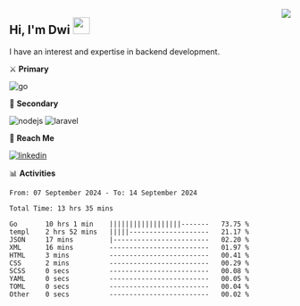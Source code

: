 [<img src="https://komarev.com/ghpvc/?username=masred&color=green&style=flat-square&label=Profile+Views" align="right">](github.com/masred)

## Hi, I'm Dwi <img src="https://raw.githubusercontent.com/MartinHeinz/MartinHeinz/master/wave.gif" width="30px">

I have an interest and expertise in backend development.

⚔️ **Primary**

![go](https://img.shields.io/badge/---?logo=go&label=Golang&style=social)

🔪 **Secondary**

![nodejs](https://img.shields.io/badge/---?logo=node.js&label=Node.js&style=social&logoColor=green)
![laravel](https://img.shields.io/badge/---?logo=laravel&label=Laravel&style=social)

🔗 **Reach Me**

[![linkedin](https://img.shields.io/badge/---?logo=linkedin&label=LinkedIn&style=social)](https://linkedin.com/in/dwifitriyanto)

📊 **Activities**

<!--START_SECTION:waka-->

```all_time
From: 07 September 2024 - To: 14 September 2024

Total Time: 13 hrs 35 mins

Go       10 hrs 1 min    ||||||||||||||||||-------   73.75 %
templ    2 hrs 52 mins   |||||--------------------   21.17 %
JSON     17 mins         |------------------------   02.20 %
XML      16 mins         -------------------------   01.97 %
HTML     3 mins          -------------------------   00.41 %
CSS      2 mins          -------------------------   00.29 %
SCSS     0 secs          -------------------------   00.08 %
YAML     0 secs          -------------------------   00.05 %
TOML     0 secs          -------------------------   00.04 %
Other    0 secs          -------------------------   00.02 %
```

<!--END_SECTION:waka-->
